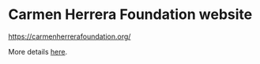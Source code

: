 # Carmen Herrera Foundation website

https://carmenherrerafoundation.org/

More details [here](https://docs.google.com/document/d/1WGo7nleoOLcD5y1fAJKVBZVHyUgM3GZYpptTb9kQNhA/edit?usp=sharing).
